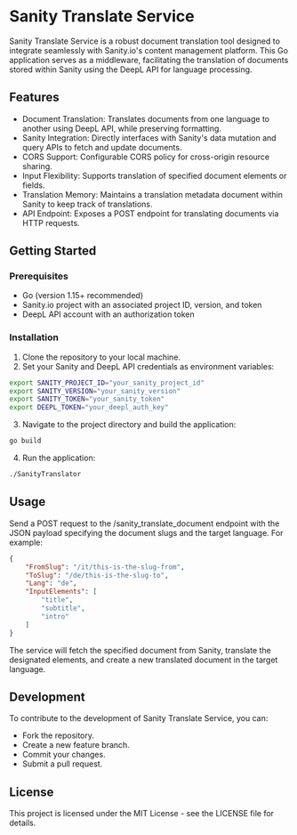 # Sanity Translate Service

Sanity Translate Service is a robust document translation tool designed to integrate seamlessly with Sanity.io's content management platform. This Go application serves as a middleware, facilitating the translation of documents stored within Sanity using the DeepL API for language processing.

## Features

- Document Translation: Translates documents from one language to another using DeepL API, while preserving formatting.
- Sanity Integration: Directly interfaces with Sanity's data mutation and query APIs to fetch and update documents.
- CORS Support: Configurable CORS policy for cross-origin resource sharing.
- Input Flexibility: Supports translation of specified document elements or fields.
- Translation Memory: Maintains a translation metadata document within Sanity to keep track of translations.
- API Endpoint: Exposes a POST endpoint for translating documents via HTTP requests.

## Getting Started

### Prerequisites

- Go (version 1.15+ recommended)
- Sanity.io project with an associated project ID, version, and token
- DeepL API account with an authorization token

### Installation

1. Clone the repository to your local machine.
2. Set your Sanity and DeepL API credentials as environment variables:

```bash
export SANITY_PROJECT_ID="your_sanity_project_id"
export SANITY_VERSION="your_sanity_version"
export SANITY_TOKEN="your_sanity_token"
export DEEPL_TOKEN="your_deepl_auth_key"
```

3. Navigate to the project directory and build the application:

```bash
go build
```

4. Run the application:

```bash
./SanityTranslator
```

## Usage

Send a POST request to the /sanity_translate_document endpoint with the JSON payload specifying the document slugs and the target language. 
For example:


```json
{
    "FromSlug": "/it/this-is-the-slug-from",
    "ToSlug": "/de/this-is-the-slug-to",
    "Lang": "de",
    "InputElements": [
        "title",
        "subtitle",
        "intro"
    ]
}
```

The service will fetch the specified document from Sanity, translate the designated elements, and create a new translated document in the target language.

## Development

To contribute to the development of Sanity Translate Service, you can:

- Fork the repository.
- Create a new feature branch.
- Commit your changes.
- Submit a pull request.


## License

This project is licensed under the MIT License - see the LICENSE file for details.
